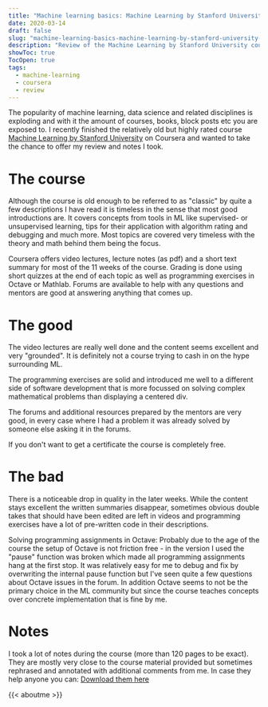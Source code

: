 ```yaml
---
title: "Machine learning basics: Machine Learning by Stanford University (Coursera) review and notes"
date: 2020-03-14
draft: false
slug: "machine-learning-basics-machine-learning-by-stanford-university-review-and-notes"
description: "Review of the Machine Learning by Stanford University course on Coursera as well as notes"
showToc: true
TocOpen: true
tags:
  - machine-learning
  - coursera
  - review
---
```


The popularity of machine learning, data science and related disciplines is exploding and with it the amount of courses, books, block posts etc you are exposed to. I recently finished the relatively old but highly rated course [Machine Learning by Stanford University](https://www.coursera.org/learn/machine-learning) on Coursera and wanted to take the chance to offer my review and notes I took.

# The course

Although the course is old enough to be referred to as "classic" by quite a few descriptions I have read it is timeless in the sense that most good introductions are. It covers concepts from tools in ML like supervised- or unsupervised learning, tips for their application with algorithm rating and debugging and much more. Most topics are covered very timeless with the theory and math behind them being the focus.

Coursera offers video lectures, lecture notes (as pdf) and a short text summary for most of the 11 weeks of the course. Grading is done using short quizzes at the end of each topic as well as programming exercises in Octave or Mathlab. Forums are available to help with any questions and mentors are good at answering anything that comes up.

# The good

The video lectures are really well done and the content seems excellent and very "grounded". It is definitely not a course trying to cash in on the hype surrounding ML.

The programming exercises are solid and introduced me well to a different side of software development that is more focussed on solving complex mathematical problems than displaying a centered div.

The forums and additional resources prepared by the mentors are very good, in every case where I had a problem it was already solved by someone else asking it in the forums.

If you don't want to get a certificate the course is completely free.

# The bad

There is a noticeable drop in quality in the later weeks. While the content stays excellent the written summaries disappear, sometimes obvious double takes that should have been edited are left in videos and programming exercises have a lot of pre-written code in their descriptions.

Solving programming assignments in Octave: Probably due to the age of the course the setup of Octave is not friction free - in the version I used the "pause" function was broken which made all programming assignments hang at the first stop. It was relatively easy for me to debug and fix by overwriting the internal pause function but I've seen quite a few questions about Octave issues in the forum. In addition Octave seems to not be the primary choice in the ML community but since the course teaches concepts over concrete implementation that is fine by me.

# Notes

I took a lot of notes during the course (more than 120 pages to be exact). They are mostly very close to the course material provided but sometimes rephrased and annotated with additional comments from me. In case they help anyone you can:
[Download them here](https://drive.google.com/open?id=177-viQ2qr4dU7sBheXPzbM3DPZX-eXti)



{{< aboutme >}}
